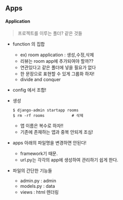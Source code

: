 ## Apps

#### Application

> 프로젝트를 이루는 폴더?  같은 것들

* function 의 집합

  * ex) room application : 생성,수정,삭제
  * 리뷰는 room app에 추가되여야 할까??
  * 연관있다고 같은 폴더에 넣을 필요가 없다
  * 한 문장으로 표현할 수 있게 그룹화 하자!
  * divide and conquer

* config 에서 조합!

* 생성

  ```shell
  $ django-admin startapp rooms
  $ rm -rf rooms			# 삭제
  ```

  * 앱 이름은 복수로 하자!!
  * 기존에 존재하는 앱과 중복 안되게 조심!

* apps 아래의 파일명을 변경하면 안된다!

  * framework기 때문.
  * url.py는 각각의 app에 생성하여 관리하기 쉽게 한다.

* 파일의 간단한 기능들 

  * admin.py : admin
  * models.py : data
  * views : html 렌더링